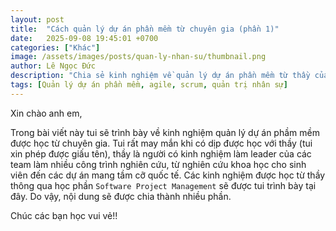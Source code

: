 ```yaml
---
layout: post
title:  "Cách quản lý dự án phần mềm từ chuyên gia (phần 1)"
date:   2025-09-08 19:45:01 +0700
categories: ["Khác"]
image: /assets/images/posts/quan-ly-nhan-su/thumbnail.png
author: Lê Ngọc Đức
description: "Chia sẻ kinh nghiệm về quản lý dự án phần mềm từ thầy của tui tại CTU"
tags: [Quản lý dự án phần mềm, agile, scrum, quản trị nhân sự]
---
```


Xin chào anh em,

Trong bài viết này tui sẽ trình bày về kinh nghiệm quản lý dự án phầm mềm được học từ chuyên gia. Tui rất may mắn khi có dịp được học với thầy (tui xin phép được giấu tên), thầy là người có kinh nghiệm làm leader của các team làm nhiều công trình nghiên cứu, từ nghiên cứu khoa học cho sinh viên đến các dự án mang tầm cỡ quốc tế. Các kinh nghiệm được học từ thầy thông qua học phần `Software Project Management` sẽ được tui trình bày tại đây. Do vậy, nội dung sẽ được chia thành nhiều phần. 

Chúc các bạn học vui vẻ!!
